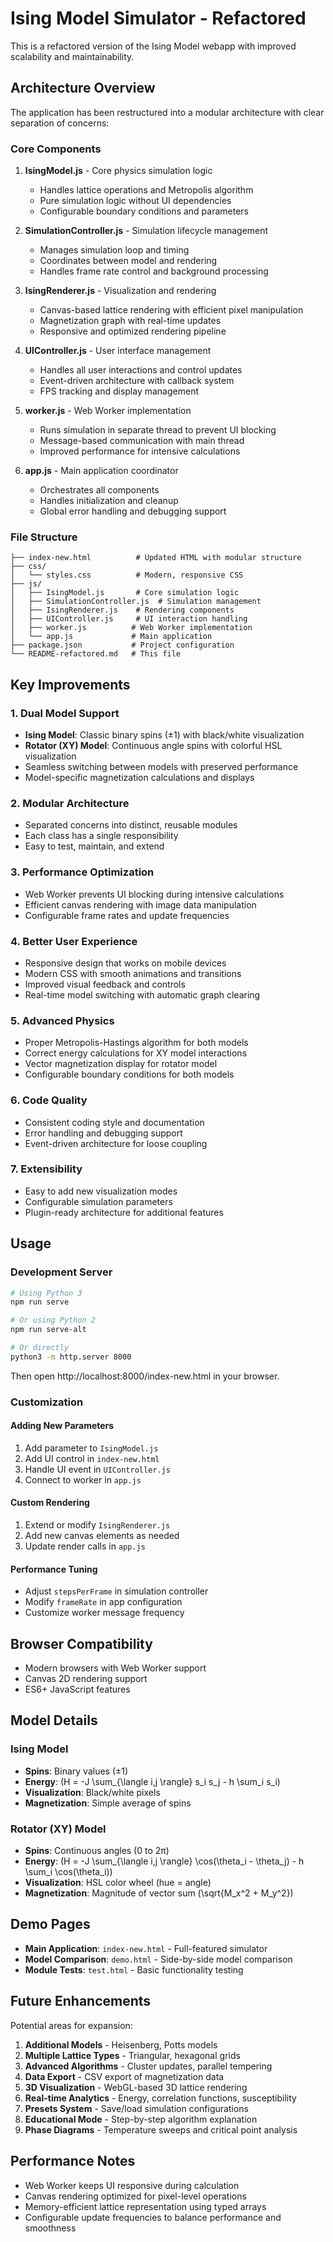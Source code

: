 # Ising Model Simulator - Refactored

This is a refactored version of the Ising Model webapp with improved scalability and maintainability.

## Architecture Overview

The application has been restructured into a modular architecture with clear separation of concerns:

### Core Components

1. **IsingModel.js** - Core physics simulation logic
   - Handles lattice operations and Metropolis algorithm
   - Pure simulation logic without UI dependencies
   - Configurable boundary conditions and parameters

2. **SimulationController.js** - Simulation lifecycle management
   - Manages simulation loop and timing
   - Coordinates between model and rendering
   - Handles frame rate control and background processing

3. **IsingRenderer.js** - Visualization and rendering
   - Canvas-based lattice rendering with efficient pixel manipulation
   - Magnetization graph with real-time updates
   - Responsive and optimized rendering pipeline

4. **UIController.js** - User interface management
   - Handles all user interactions and control updates
   - Event-driven architecture with callback system
   - FPS tracking and display management

5. **worker.js** - Web Worker implementation
   - Runs simulation in separate thread to prevent UI blocking
   - Message-based communication with main thread
   - Improved performance for intensive calculations

6. **app.js** - Main application coordinator
   - Orchestrates all components
   - Handles initialization and cleanup
   - Global error handling and debugging support

### File Structure

```
├── index-new.html          # Updated HTML with modular structure
├── css/
│   └── styles.css          # Modern, responsive CSS
├── js/
│   ├── IsingModel.js       # Core simulation logic
│   ├── SimulationController.js  # Simulation management
│   ├── IsingRenderer.js    # Rendering components
│   ├── UIController.js     # UI interaction handling
│   ├── worker.js          # Web Worker implementation
│   └── app.js             # Main application
├── package.json           # Project configuration
└── README-refactored.md   # This file
```

## Key Improvements

### 1. **Dual Model Support**
- **Ising Model**: Classic binary spins (±1) with black/white visualization
- **Rotator (XY) Model**: Continuous angle spins with colorful HSL visualization
- Seamless switching between models with preserved performance
- Model-specific magnetization calculations and displays

### 2. **Modular Architecture**
- Separated concerns into distinct, reusable modules
- Each class has a single responsibility
- Easy to test, maintain, and extend

### 3. **Performance Optimization**
- Web Worker prevents UI blocking during intensive calculations
- Efficient canvas rendering with image data manipulation
- Configurable frame rates and update frequencies

### 4. **Better User Experience**
- Responsive design that works on mobile devices
- Modern CSS with smooth animations and transitions
- Improved visual feedback and controls
- Real-time model switching with automatic graph clearing

### 5. **Advanced Physics**
- Proper Metropolis-Hastings algorithm for both models
- Correct energy calculations for XY model interactions
- Vector magnetization display for rotator model
- Configurable boundary conditions for both models

### 6. **Code Quality**
- Consistent coding style and documentation
- Error handling and debugging support
- Event-driven architecture for loose coupling

### 7. **Extensibility**
- Easy to add new visualization modes
- Configurable simulation parameters
- Plugin-ready architecture for additional features

## Usage

### Development Server
```bash
# Using Python 3
npm run serve

# Or using Python 2
npm run serve-alt

# Or directly
python3 -m http.server 8000
```

Then open http://localhost:8000/index-new.html in your browser.

### Customization

#### Adding New Parameters
1. Add parameter to `IsingModel.js`
2. Add UI control in `index-new.html`
3. Handle UI event in `UIController.js`
4. Connect to worker in `app.js`

#### Custom Rendering
1. Extend or modify `IsingRenderer.js`
2. Add new canvas elements as needed
3. Update render calls in `app.js`

#### Performance Tuning
- Adjust `stepsPerFrame` in simulation controller
- Modify `frameRate` in app configuration
- Customize worker message frequency

## Browser Compatibility

- Modern browsers with Web Worker support
- Canvas 2D rendering support
- ES6+ JavaScript features

## Model Details

### Ising Model
- **Spins**: Binary values (±1)
- **Energy**: \(H = -J \sum_{\langle i,j \rangle} s_i s_j - h \sum_i s_i\)
- **Visualization**: Black/white pixels
- **Magnetization**: Simple average of spins

### Rotator (XY) Model  
- **Spins**: Continuous angles (0 to 2π)
- **Energy**: \(H = -J \sum_{\langle i,j \rangle} \cos(\theta_i - \theta_j) - h \sum_i \cos(\theta_i)\)
- **Visualization**: HSL color wheel (hue = angle)
- **Magnetization**: Magnitude of vector sum \(\sqrt{M_x^2 + M_y^2}\)

## Demo Pages

- **Main Application**: `index-new.html` - Full-featured simulator
- **Model Comparison**: `demo.html` - Side-by-side model comparison
- **Module Tests**: `test.html` - Basic functionality testing

## Future Enhancements

Potential areas for expansion:

1. **Additional Models** - Heisenberg, Potts models
2. **Multiple Lattice Types** - Triangular, hexagonal grids  
3. **Advanced Algorithms** - Cluster updates, parallel tempering
4. **Data Export** - CSV export of magnetization data
5. **3D Visualization** - WebGL-based 3D lattice rendering
6. **Real-time Analytics** - Energy, correlation functions, susceptibility
7. **Presets System** - Save/load simulation configurations
8. **Educational Mode** - Step-by-step algorithm explanation
9. **Phase Diagrams** - Temperature sweeps and critical point analysis

## Performance Notes

- Web Worker keeps UI responsive during calculation
- Canvas rendering optimized for pixel-level operations
- Memory-efficient lattice representation using typed arrays
- Configurable update frequencies to balance performance and smoothness